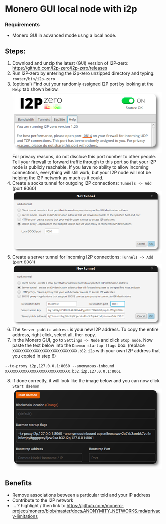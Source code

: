 # Monero GUI local node with i2p
### Requirements
 - Monero GUI in advanced mode using a local node.

## Steps:

1. Download and unzip the latest (GUI) version of I2P-zero: https://github.com/i2p-zero/i2p-zero/releases
2. Run I2P-zero by entering the i2p-zero unzipped directory and  typing: `router/bin/i2p-zero`
3. (optional) Find out your randomly assigned I2P port by looking at the `Help` tab shown below. 
![I2P-zero port](https://raw.githubusercontent.com/plowsof/moneropedia-drafts/main/i2p/user_guide_5_rnd.png)    
For privacy reasons, do not disclose this port number to other people. Tell your firewall to forward traffic through to this port so that your I2P node is publicly reachable. If you have no ability to allow incoming connections, everything will still work, but your I2P node will not be helping the I2P network as much as it could.
4. Create a socks tunnel for outgoing I2P connections: `Tunnels -> Add` (port 8060)
![I2P-zero socks tunnel](https://raw.githubusercontent.com/plowsof/moneropedia-drafts/main/i2p/user_guide_rnd_7.png)
5. Create a server tunnel for incoming I2P connections: `Tunnels -> Add` (port 8061)
![I2P-zero server tunnel](https://raw.githubusercontent.com/plowsof/moneropedia-drafts/main/i2p/user_guide_rnd_8.png)
6. The `Server public address` is your new I2P address. To copy the entire address, right click, select all, then copy.
7. In the Monero GUI, go to `Settings -> Node` and click `Stop node`. Now paste the text below into the `Daemon startup flags` box: (replace `XXXXXXXXXXXXXXXXXXXXXXXXXXXXX.b32.i2p` with your own I2P address that you copied in step 6)    

`
--tx-proxy i2p,127.0.0.1:8060 --anonymous-inbound XXXXXXXXXXXXXXXXXXXXXXXXXXXXX.b32.i2p,127.0.0.1:8061
`    

8. If done correctly, it will look like the image below and you can now click `Start daemon`    
![Monero GUI daemon flags](https://raw.githubusercontent.com/plowsof/moneropedia-drafts/main/i2p/user_guide_rnd_9.png)    

## Benefits 

- Remove associations between a particular txid and your IP address
- Contribute to the I2P network 
- ... ? highlight / then link to https://github.com/monero-project/monero/blob/master/docs/ANONYMITY_NETWORKS.md#privacy-limitations


